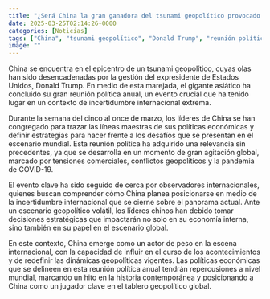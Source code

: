 ```yaml
---
title: "¿Será China la gran ganadora del tsunami geopolítico provocado por Trump?"
date: 2025-03-25T02:14:26+0000
categories: [Noticias]
tags: ["China", "tsunami geopolítico", "Donald Trump", "reunión política", "estrategias", "incertidumbre internacional", "líderes chinos."]
image: ""
---
```


China se encuentra en el epicentro de un tsunami geopolítico, cuyas olas han sido desencadenadas por la gestión del expresidente de Estados Unidos, Donald Trump. En medio de esta marejada, el gigante asiático ha concluido su gran reunión política anual, un evento crucial que ha tenido lugar en un contexto de incertidumbre internacional extrema.

Durante la semana del cinco al once de marzo, los líderes de China se han congregado para trazar las líneas maestras de sus políticas económicas y definir estrategias para hacer frente a los desafíos que se presentan en el escenario mundial. Esta reunión política ha adquirido una relevancia sin precedentes, ya que se desarrolla en un momento de gran agitación global, marcado por tensiones comerciales, conflictos geopolíticos y la pandemia de COVID-19.

El evento clave ha sido seguido de cerca por observadores internacionales, quienes buscan comprender cómo China planea posicionarse en medio de la incertidumbre internacional que se cierne sobre el panorama actual. Ante un escenario geopolítico volátil, los líderes chinos han debido tomar decisiones estratégicas que impactarán no solo en su economía interna, sino también en su papel en el escenario global.

En este contexto, China emerge como un actor de peso en la escena internacional, con la capacidad de influir en el curso de los acontecimientos y de redefinir las dinámicas geopolíticas vigentes. Las políticas económicas que se delineen en esta reunión política anual tendrán repercusiones a nivel mundial, marcando un hito en la historia contemporánea y posicionando a China como un jugador clave en el tablero geopolítico global.
    